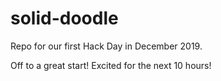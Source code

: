 # solid-doodle
Repo for our first Hack Day in December 2019.

Off to a great start! Excited for the next 10 hours!
